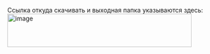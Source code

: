 Ссылка откуда скачивать и выходная папка указываются здесь:<br>
<img width="418" height="76" alt="image" src="https://github.com/user-attachments/assets/a33c5d03-7c70-4dc6-b1f0-c4e0a43f0d26" />
